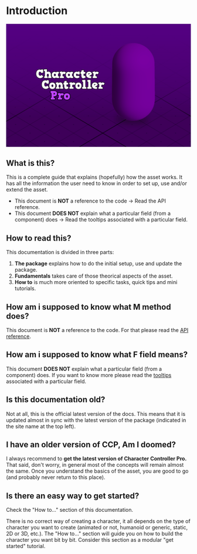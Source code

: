 # Introduction

![](.gitbook/assets/keyimage_cover.png)

## What is this?

This is a complete guide that explains \(hopefully\) how the asset works. It has all the information the user need to know in order to set up, use and/or extend the asset. 

* This document is **NOT** a reference to the code -&gt; Read the API reference.
* This document **DOES NOT** explain what a particular field \(from a component\) does -&gt; Read the tooltips associated with a particular field.

## How to read this?

This documentation is divided in three parts:

1. **The package** explains how to do the initial setup, use and update the package.
2. **Fundamentals** takes care of those theorical aspects of the asset.
3. **How to** is much more oriented to specific tasks, quick tips and mini tutorials.

## How am i supposed to know what M method does?

This document is **NOT** a reference to the code. For that please read the [API reference](https://lightbug14.github.io/lightbug-web/character-controller-pro/Documentation/html/index.html).

## How am i supposed to know what F field means?

This document **DOES NOT** explain what a particular field \(from a component\) does. If you want to know more please read the [tooltips](https://docs.unity3d.com/ScriptReference/TooltipAttribute.html) associated with a particular field.

## Is this documentation old?

Not at all, this is the official latest version of the docs. This means that it is updated almost in sync with the latest version of the package \(indicated in the site name at the top left\).

## I have an older version of CCP, Am I doomed?

I always recommend to **get the latest version of Character Controller Pro.** That said, don't worry, in general most of the concepts will remain almost the same. Once you understand the basics of the asset, you are good to go \(and probably never return to this place\).

## Is there an easy way to get started?

Check the "How to..." section of this documentation.

There is no correct way of creating a character, it all depends on the type of character you want to create \(animated or not, humanoid or generic, static, 2D or 3D, etc.\). The "How to..." section will guide you on how to build the character you want bit by bit. Consider this section as a modular "get started" tutorial.

